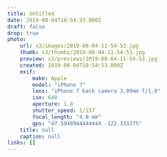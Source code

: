 ```yaml
---
title: Untitled
date: 2019-08-04T18:54:53.000Z
draft: false
drop: true
photo:
    url: s3/images/2019-08-04-11-54-53.jpg
    thumb: s3/thumbs/2019-08-04-11-54-53.jpg
    preview: s3/previews/2019-08-04-11-54-53.jpg
    created: 2019-08-04T18:54:53.000Z
    exif:
        make: Apple
        model: "iPhone 7"
        lens: "iPhone 7 back camera 3.99mm f/1.8"
        iso: 640
        aperture: 1.8
        shutter_speed: 1/157
        focal_length: "4.0 mm"
        gps: "47.5948944444444 -122.333375"
    title: null
    caption: null
links: []
---
```


